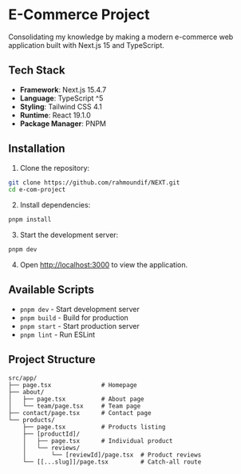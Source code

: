 # E-Commerce Project

Consolidating my knowledge by making a modern e-commerce web application built with Next.js 15 and TypeScript.

## Tech Stack

- **Framework**: Next.js 15.4.7
- **Language**: TypeScript ^5
- **Styling**: Tailwind CSS 4.1
- **Runtime**: React 19.1.0
- **Package Manager**: PNPM

## Installation

1. Clone the repository:
```bash
git clone https://github.com/rahmoundif/NEXT.git
cd e-com-project
```

2. Install dependencies:
```bash
pnpm install
```

3. Start the development server:
```bash
pnpm dev
```

4. Open [http://localhost:3000](http://localhost:3000) to view the application.

## Available Scripts

- `pnpm dev` - Start development server
- `pnpm build` - Build for production
- `pnpm start` - Start production server
- `pnpm lint` - Run ESLint

## Project Structure

```
src/app/
├── page.tsx              # Homepage
├── about/
│   ├── page.tsx          # About page
│   └── team/page.tsx     # Team page
├── contact/page.tsx      # Contact page
└── products/
    ├── page.tsx          # Products listing
    ├── [productId]/
    │   ├── page.tsx      # Individual product
    │   └── reviews/
    │       └── [reviewId]/page.tsx  # Product reviews
    └── [[...slug]]/page.tsx         # Catch-all route
```
